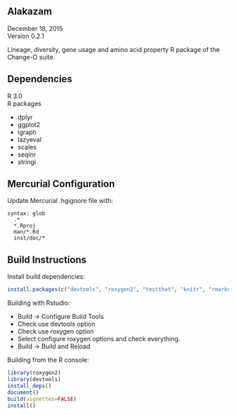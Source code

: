 Alakazam
-------------------------------------------------------------------------------
December 18, 2015  
Version 0.2.1

Lineage, diversity, gene usage and amino acid property R package of the 
Change-O suite.

Dependencies
-------------------------------------------------------------------------------
R 3.0  
R packages

  - dplyr
  - ggplot2
  - igraph
  - lazyeval
  - scales
  - seqinr
  - stringi

Mercurial Configuration
-------------------------------------------------------------------------------
Update Mercurial .hgignore file with:  
```
syntax: glob
  .*
  *.Rproj
  man/*.Rd
  inst/doc/*
```

Build Instructions
-------------------------------------------------------------------------------
Install build dependencies:
```R
install.packages(c("devtools", "roxygen2", "testthat", "knitr", "rmarkdown"))
```

Building with Rstudio:

-  Build -> Configure Build Tools
-  Check use devtools option
-  Check use roxygen option
-  Select configure roxygen options and check everything.
-  Build -> Build and Reload

Building from the R console:

```R
library(roxygen2)
library(devtools)
install_deps()
document()
build(vignettes=FALSE)
install()
```